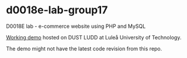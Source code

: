 # d0018e-lab-group17
D0018E lab - e-commerce website using PHP and MySQL

[Working demo](http://130.240.200.94/)
hosted on DUST LUDD at Luleå University of Technology.

The demo might not have the latest code revision from this repo.
